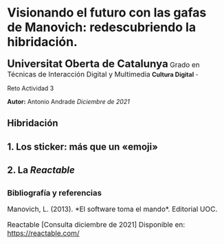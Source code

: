 # Visionando el futuro con las gafas de Manovich: redescubriendo la hibridación.

**<font size="5">Universitat Oberta de Catalunya</font>**
<font size="3">Grado en Técnicas de Interacción Digital y Multimedia</font>
**Cultura Digital** - 

Reto Actividad 3

**Autor:** Antonio Andrade
*Diciembre de 2021*


## Hibridación

## 1. Los sticker: más que un «emoji»

## 2. La *Reactable*



## <font size="4"> Bibliografía y referencias </font>
<font size="3">
Manovich, L. (2013). *El software toma el mando*. Editorial UOC.

Reactable [Consulta diciembre de 2021] Disponible en: https://reactable.com/

</font>
